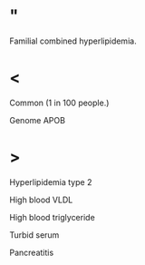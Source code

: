 # "

Familial combined hyperlipidemia.

# <

Common
(1 in 100 people.)

Genome APOB

# >

Hyperlipidemia type 2

High blood VLDL

High blood triglyceride

Turbid serum

Pancreatitis
